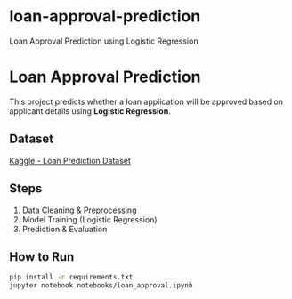 # loan-approval-prediction
Loan Approval Prediction using Logistic Regression
# Loan Approval Prediction

This project predicts whether a loan application will be approved based on applicant details using **Logistic Regression**.

## Dataset
[Kaggle - Loan Prediction Dataset](https://www.kaggle.com/datasets/ninzaami/loan-predication)

## Steps
1. Data Cleaning & Preprocessing
2. Model Training (Logistic Regression)
3. Prediction & Evaluation

## How to Run
```bash
pip install -r requirements.txt
jupyter notebook notebooks/loan_approval.ipynb

